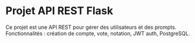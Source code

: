 # Projet API REST Flask

Ce projet est une API REST pour gérer des utilisateurs et des prompts.
Fonctionnalités : création de compte, vote, notation, JWT auth, PostgreSQL.
